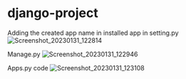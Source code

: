 # django-project

Adding the created app name in installed app in setting.py 
![Screenshot_20230131_122814](https://user-images.githubusercontent.com/62513825/215689139-e66ebef9-1ecf-4c85-8868-5bf04b76a2b1.png)

Manage.py 
![Screenshot_20230131_122946](https://user-images.githubusercontent.com/62513825/215689388-66273513-9552-4a33-8e69-86b4553624c3.png)

Apps.py code
![Screenshot_20230131_123108](https://user-images.githubusercontent.com/62513825/215689602-a9a4140b-f88b-4e9b-b6b3-d232718034aa.png)
